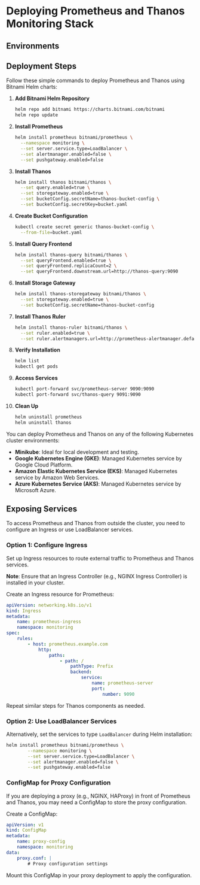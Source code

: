 # Deploying Prometheus and Thanos Monitoring Stack
## Environments
## Deployment Steps

Follow these simple commands to deploy Prometheus and Thanos using Bitnami Helm charts:

1. **Add Bitnami Helm Repository**
    ```bash
    helm repo add bitnami https://charts.bitnami.com/bitnami
    helm repo update
    ```

2. **Install Prometheus**
    ```bash
    helm install prometheus bitnami/prometheus \
      --namespace monitoring \
      --set server.service.type=LoadBalancer \
      --set alertmanager.enabled=false \
      --set pushgateway.enabled=false
    ```

3. **Install Thanos**
    ```bash
    helm install thanos bitnami/thanos \
      --set query.enabled=true \
      --set storegateway.enabled=true \
      --set bucketConfig.secretName=thanos-bucket-config \
      --set bucketConfig.secretKey=bucket.yaml
    ```

4. **Create Bucket Configuration**
    ```bash
    kubectl create secret generic thanos-bucket-config \
      --from-file=bucket.yaml
    ```

5. **Install Query Frontend**
    ```bash
    helm install thanos-query bitnami/thanos \
      --set queryFrontend.enabled=true \
      --set queryFrontend.replicaCount=2 \
      --set queryFrontend.downstream.url=http://thanos-query:9090
    ```

6. **Install Storage Gateway**
    ```bash
    helm install thanos-storegateway bitnami/thanos \
      --set storegateway.enabled=true \
      --set bucketConfig.secretName=thanos-bucket-config
    ```

7. **Install Thanos Ruler**
    ```bash
    helm install thanos-ruler bitnami/thanos \
      --set ruler.enabled=true \
      --set ruler.alertmanagers.url=http://prometheus-alertmanager.default.svc.cluster.local:9093
    ```

8. **Verify Installation**
    ```bash
    helm list
    kubectl get pods
    ```

9. **Access Services**
    ```bash
    kubectl port-forward svc/prometheus-server 9090:9090
    kubectl port-forward svc/thanos-query 9091:9090
    ```

10. **Clean Up**
    ```bash
    helm uninstall prometheus
    helm uninstall thanos
    ```

You can deploy Prometheus and Thanos on any of the following Kubernetes cluster environments:

- **Minikube**: Ideal for local development and testing.
- **Google Kubernetes Engine (GKE)**: Managed Kubernetes service by Google Cloud Platform.
- **Amazon Elastic Kubernetes Service (EKS)**: Managed Kubernetes service by Amazon Web Services.
- **Azure Kubernetes Service (AKS)**: Managed Kubernetes service by Microsoft Azure.
## Exposing Services

To access Prometheus and Thanos from outside the cluster, you need to configure an Ingress or use LoadBalancer services.

### Option 1: Configure Ingress

Set up Ingress resources to route external traffic to Prometheus and Thanos services.

**Note**: Ensure that an Ingress Controller (e.g., NGINX Ingress Controller) is installed in your cluster.

Create an Ingress resource for Prometheus:

```yaml
apiVersion: networking.k8s.io/v1
kind: Ingress
metadata:
    name: prometheus-ingress
    namespace: monitoring
spec:
    rules:
        - host: prometheus.example.com
            http:
                paths:
                    - path: /
                        pathType: Prefix
                        backend:
                            service:
                                name: prometheus-server
                                port:
                                    number: 9090
```

Repeat similar steps for Thanos components as needed.

### Option 2: Use LoadBalancer Services

Alternatively, set the services to type `LoadBalancer` during Helm installation:

```bash
helm install prometheus bitnami/prometheus \
        --namespace monitoring \
        --set server.service.type=LoadBalancer \
        --set alertmanager.enabled=false \
        --set pushgateway.enabled=false
```

### ConfigMap for Proxy Configuration

If you are deploying a proxy (e.g., NGINX, HAProxy) in front of Prometheus and Thanos, you may need a ConfigMap to store the proxy configuration.

Create a ConfigMap:

```yaml
apiVersion: v1
kind: ConfigMap
metadata:
    name: proxy-config
    namespace: monitoring
data:
    proxy.conf: |
        # Proxy configuration settings
```

Mount this ConfigMap in your proxy deployment to apply the configuration.
